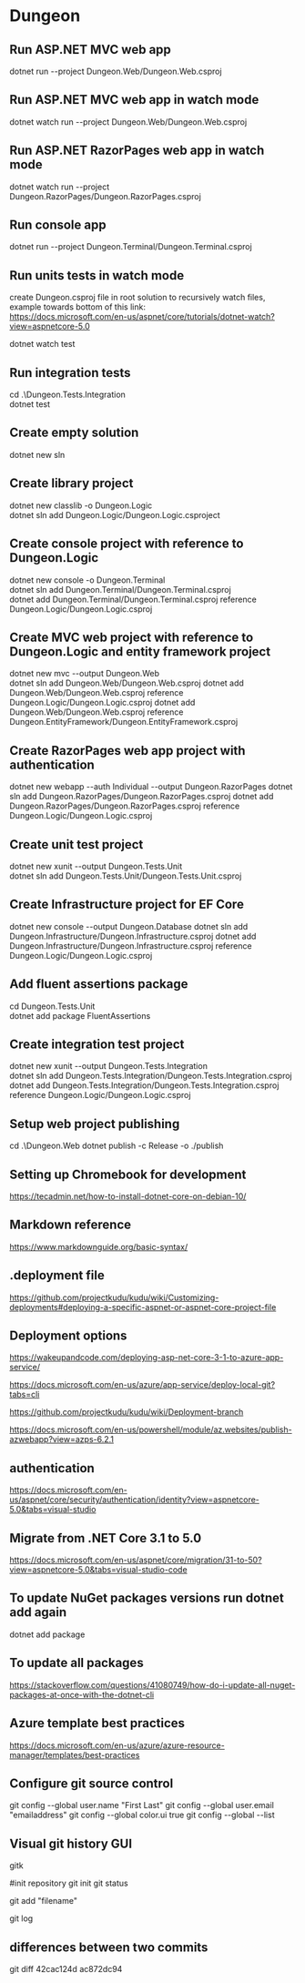 # Dungeon

## Run ASP.NET MVC web app
dotnet run --project Dungeon.Web/Dungeon.Web.csproj

## Run ASP.NET MVC web app in watch mode
dotnet watch run --project Dungeon.Web/Dungeon.Web.csproj

## Run ASP.NET RazorPages web app in watch mode
dotnet watch run --project Dungeon.RazorPages/Dungeon.RazorPages.csproj

## Run console app
dotnet run --project Dungeon.Terminal/Dungeon.Terminal.csproj

## Run units tests in watch mode
create Dungeon.csproj file in root solution to recursively watch files, example towards bottom of this link:  
https://docs.microsoft.com/en-us/aspnet/core/tutorials/dotnet-watch?view=aspnetcore-5.0

dotnet watch test

## Run integration tests
cd .\Dungeon.Tests.Integration\
dotnet test

## Create empty solution
dotnet new sln

## Create library project
dotnet new classlib -o Dungeon.Logic  
dotnet sln add Dungeon.Logic/Dungeon.Logic.csproject

## Create console project with reference to Dungeon.Logic
dotnet new console -o Dungeon.Terminal  
dotnet sln add Dungeon.Terminal/Dungeon.Terminal.csproj  
dotnet add Dungeon.Terminal/Dungeon.Terminal.csproj reference Dungeon.Logic/Dungeon.Logic.csproj

## Create MVC web project with reference to Dungeon.Logic and entity framework project
dotnet new mvc --output Dungeon.Web  
dotnet sln add Dungeon.Web/Dungeon.Web.csproj
dotnet add Dungeon.Web/Dungeon.Web.csproj reference Dungeon.Logic/Dungeon.Logic.csproj
dotnet add Dungeon.Web/Dungeon.Web.csproj reference Dungeon.EntityFramework/Dungeon.EntityFramework.csproj

## Create RazorPages web app project with authentication
dotnet new webapp --auth Individual --output Dungeon.RazorPages
dotnet sln add Dungeon.RazorPages/Dungeon.RazorPages.csproj
dotnet add Dungeon.RazorPages/Dungeon.RazorPages.csproj reference Dungeon.Logic/Dungeon.Logic.csproj

## Create unit test project
dotnet new xunit --output Dungeon.Tests.Unit  
dotnet sln add Dungeon.Tests.Unit/Dungeon.Tests.Unit.csproj

## Create Infrastructure project for EF Core
dotnet new console --output Dungeon.Database
dotnet sln add Dungeon.Infrastructure/Dungeon.Infrastructure.csproj
dotnet add Dungeon.Infrastructure/Dungeon.Infrastructure.csproj reference Dungeon.Logic/Dungeon.Logic.csproj

## Add fluent assertions package
cd Dungeon.Tests.Unit  
dotnet add package FluentAssertions

## Create integration test project
dotnet new xunit --output Dungeon.Tests.Integration  
dotnet sln add Dungeon.Tests.Integration/Dungeon.Tests.Integration.csproj  
dotnet add Dungeon.Tests.Integration/Dungeon.Tests.Integration.csproj reference Dungeon.Logic/Dungeon.Logic.csproj

## Setup web project publishing
cd .\Dungeon.Web
dotnet publish -c Release -o ./publish

## Setting up Chromebook for development
https://tecadmin.net/how-to-install-dotnet-core-on-debian-10/  

## Markdown reference
https://www.markdownguide.org/basic-syntax/


## .deployment file
https://github.com/projectkudu/kudu/wiki/Customizing-deployments#deploying-a-specific-aspnet-or-aspnet-core-project-file

## Deployment options
https://wakeupandcode.com/deploying-asp-net-core-3-1-to-azure-app-service/

https://docs.microsoft.com/en-us/azure/app-service/deploy-local-git?tabs=cli

https://github.com/projectkudu/kudu/wiki/Deployment-branch

https://docs.microsoft.com/en-us/powershell/module/az.websites/publish-azwebapp?view=azps-6.2.1

## authentication
https://docs.microsoft.com/en-us/aspnet/core/security/authentication/identity?view=aspnetcore-5.0&tabs=visual-studio

## Migrate from .NET Core 3.1 to 5.0
https://docs.microsoft.com/en-us/aspnet/core/migration/31-to-50?view=aspnetcore-5.0&tabs=visual-studio-code

## To update NuGet packages versions run dotnet add again
dotnet add package <packagename>

## To update all packages
https://stackoverflow.com/questions/41080749/how-do-i-update-all-nuget-packages-at-once-with-the-dotnet-cli


## Azure template best practices
https://docs.microsoft.com/en-us/azure/azure-resource-manager/templates/best-practices

## Configure git source control
git config --global user.name "First Last"
git config --global user.email "emailaddress"
git config --global color.ui true
git config --global --list

## Visual git history GUI
gitk

#init repository
git init
git status

git add "filename"

git log

## differences between two commits
git diff 42cac124d ac872dc94

